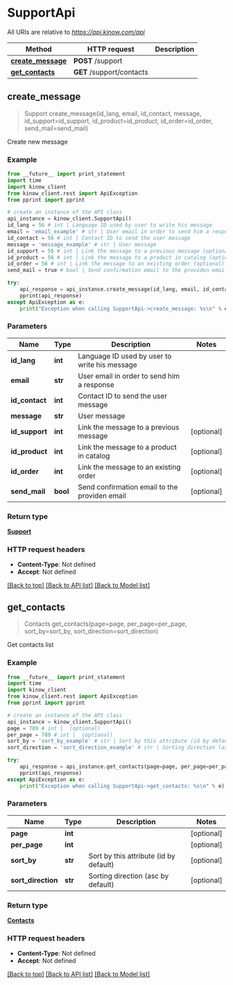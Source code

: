 # SupportApi

All URIs are relative to *https://api.kinow.com/api*

Method | HTTP request | Description
------------- | ------------- | -------------
[**create_message**](#create_message) | **POST** /support | 
[**get_contacts**](#get_contacts) | **GET** /support/contacts | 


## **create_message**
> Support create_message(id_lang, email, id_contact, message, id_support=id_support, id_product=id_product, id_order=id_order, send_mail=send_mail)



Create new message

### Example 
```python
from __future__ import print_statement
import time
import kinow_client
from kinow_client.rest import ApiException
from pprint import pprint

# create an instance of the API class
api_instance = kinow_client.SupportApi()
id_lang = 56 # int | Language ID used by user to write his message
email = 'email_example' # str | User email in order to send him a response
id_contact = 56 # int | Contact ID to send the user message
message = 'message_example' # str | User message
id_support = 56 # int | Link the message to a previous message (optional)
id_product = 56 # int | Link the message to a product in catalog (optional)
id_order = 56 # int | Link the message to an existing order (optional)
send_mail = true # bool | Send confirmation email to the providen email (optional)

try: 
    api_response = api_instance.create_message(id_lang, email, id_contact, message, id_support=id_support, id_product=id_product, id_order=id_order, send_mail=send_mail)
    pprint(api_response)
except ApiException as e:
    print("Exception when calling SupportApi->create_message: %s\n" % e)
```

### Parameters

Name | Type | Description  | Notes
------------- | ------------- | ------------- | -------------
 **id_lang** | **int**| Language ID used by user to write his message | 
 **email** | **str**| User email in order to send him a response | 
 **id_contact** | **int**| Contact ID to send the user message | 
 **message** | **str**| User message | 
 **id_support** | **int**| Link the message to a previous message | [optional] 
 **id_product** | **int**| Link the message to a product in catalog | [optional] 
 **id_order** | **int**| Link the message to an existing order | [optional] 
 **send_mail** | **bool**| Send confirmation email to the providen email | [optional] 

### Return type

[**Support**](#Support)

### HTTP request headers

 - **Content-Type**: Not defined
 - **Accept**: Not defined

[[Back to top]](#) [[Back to API list]](#documentation-for-api-endpoints) [[Back to Model list]](#documentation-for-models)

## **get_contacts**
> Contacts get_contacts(page=page, per_page=per_page, sort_by=sort_by, sort_direction=sort_direction)



Get contacts list

### Example 
```python
from __future__ import print_statement
import time
import kinow_client
from kinow_client.rest import ApiException
from pprint import pprint

# create an instance of the API class
api_instance = kinow_client.SupportApi()
page = 789 # int |  (optional)
per_page = 789 # int |  (optional)
sort_by = 'sort_by_example' # str | Sort by this attribute (id by default) (optional)
sort_direction = 'sort_direction_example' # str | Sorting direction (asc by default) (optional)

try: 
    api_response = api_instance.get_contacts(page=page, per_page=per_page, sort_by=sort_by, sort_direction=sort_direction)
    pprint(api_response)
except ApiException as e:
    print("Exception when calling SupportApi->get_contacts: %s\n" % e)
```

### Parameters

Name | Type | Description  | Notes
------------- | ------------- | ------------- | -------------
 **page** | **int**|  | [optional] 
 **per_page** | **int**|  | [optional] 
 **sort_by** | **str**| Sort by this attribute (id by default) | [optional] 
 **sort_direction** | **str**| Sorting direction (asc by default) | [optional] 

### Return type

[**Contacts**](#Contacts)

### HTTP request headers

 - **Content-Type**: Not defined
 - **Accept**: Not defined

[[Back to top]](#) [[Back to API list]](#documentation-for-api-endpoints) [[Back to Model list]](#documentation-for-models)

